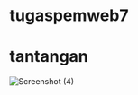 # tugaspemweb7

# tantangan
![Screenshot (4)](https://github.com/imamady07/tugaspemweb7/assets/145320040/04606c04-2880-4cac-81f4-b86c1f1f797b)
